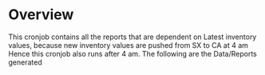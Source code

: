 # Overview
This cronjob contains all the reports that are dependent on Latest inventory values, because new inventory values are pushed from SX to CA at 4 am 
Hence this cronjob also runs after 4 am. The following are the Data/Reports generated

